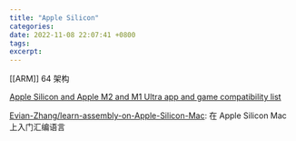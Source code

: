 ```yaml
---
title: "Apple Silicon"
categories: 
date: 2022-11-08 22:07:41 +0800
tags: 
excerpt: 
---
```






[[ARM]] 64 架构



[Apple Silicon and Apple M2 and M1 Ultra app and game compatibility list](https://doesitarm.com/)


[Evian-Zhang/learn-assembly-on-Apple-Silicon-Mac](https://github.com/Evian-Zhang/learn-assembly-on-Apple-Silicon-Mac): 在 Apple Silicon Mac 上入门汇编语言






